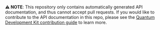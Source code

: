 **⚠ NOTE**:
This repository only contains automatically generated API documentation, and thus cannot accept pull requests.
If you would like to contribute to the API documentation in this repo, please see the [Quantum Development Kit contribution guide](https://docs.microsoft.com/azure/quantum/contributing-docs#contributing-to-the-api-references) to learn more.

